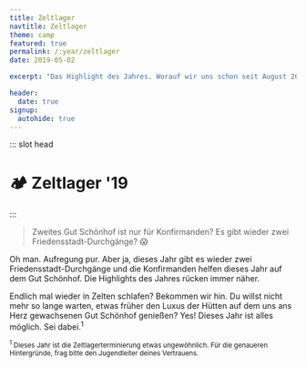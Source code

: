 ```yaml
---
title: Zeltlager
navtitle: Zeltlager
theme: camp
featured: true
permalink: /:year/zeltlager
date: 2019-05-02

excerpt: "Das Highlight des Jahres. Worauf wir uns schon seit August 2018 freuen. 🏕"

header:
  date: true
signup:
  autohide: true
---
```


::: slot head

# :camping: Zeltlager '19

:::

> Zweites Gut Schönhof ist nur für Konfirmanden? Es gibt wieder zwei Friedensstadt-Durchgänge? 😱

Oh man. Aufregung pur. Aber ja, dieses Jahr gibt es wieder zwei Friedensstadt-Durchgänge und die Konfirmanden helfen dieses Jahr auf dem Gut Schönhof. Die Highlights des Jahres rücken immer näher.

Endlich mal wieder in Zelten schlafen? Bekommen wir hin. Du willst nicht mehr so lange warten, etwas früher den Luxus der Hütten auf dem uns ans Herz gewachsenen Gut Schönhof genießen? Yes! Dieses Jahr ist alles möglich. Sei dabei.<sup>1</sup>

<small>
<sup>1</sup> Dieses Jahr ist die Zeltlagerterminierung etwas ungewöhnlich. Für die genaueren Hintergründe, frag bitte den Jugendleiter deines Vertrauens.<br>
</small>
